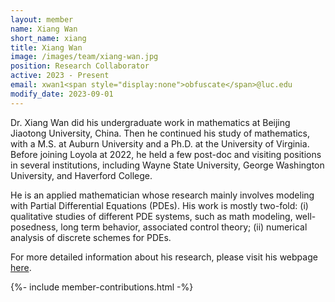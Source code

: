 ```yaml
---
layout: member
name: Xiang Wan
short_name: xiang
title: Xiang Wan
image: /images/team/xiang-wan.jpg
position: Research Collaborator
active: 2023 - Present
email: xwan1<span style="display:none">obfuscate</span>@luc.edu
modify_date: 2023-09-01     
---
```


Dr. Xiang Wan did his undergraduate work in mathematics at Beijing Jiaotong University, China. Then he continued his study of mathematics, with a M.S. at Auburn University and a Ph.D. at the University of Virginia. Before joining Loyola at 2022, he held a few post-doc and visiting positions in several institutions, including Wayne State University, George Washington University, and Haverford College.

He is an applied mathematician whose research mainly involves modeling with Partial Differential Equations (PDEs). His work is mostly two-fold: (i) qualitative studies of different PDE systems, such as math modeling, well-posedness, long term behavior, associated control theory; (ii) numerical analysis of discrete schemes for PDEs.

For more detailed information about his research, please visit his webpage [here](https://www.luc.edu/math/ftfaculty/wanxiang.shtml).

{%- include member-contributions.html -%}